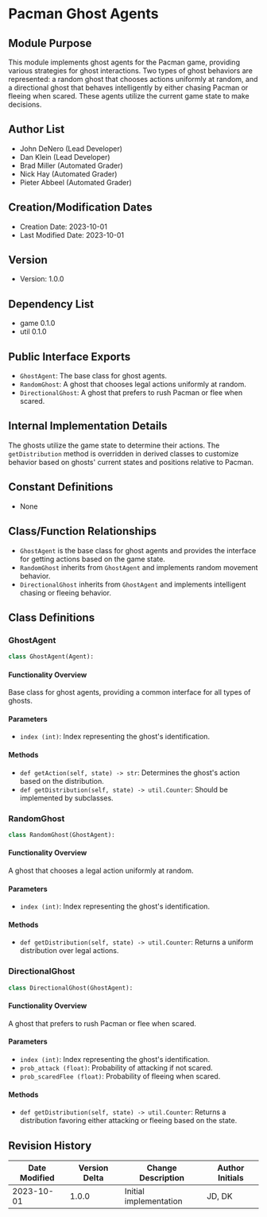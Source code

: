 # Pacman Ghost Agents

## Module Purpose
This module implements ghost agents for the Pacman game, providing various strategies 
for ghost interactions. Two types of ghost behaviors are represented: a random ghost that 
chooses actions uniformly at random, and a directional ghost that behaves intelligently 
by either chasing Pacman or fleeing when scared. These agents utilize the current game 
state to make decisions.

## Author List
- John DeNero (Lead Developer)
- Dan Klein (Lead Developer)
- Brad Miller (Automated Grader)
- Nick Hay (Automated Grader)
- Pieter Abbeel (Automated Grader)

## Creation/Modification Dates
- Creation Date: 2023-10-01
- Last Modified Date: 2023-10-01

## Version
- Version: 1.0.0

## Dependency List
- game 0.1.0
- util 0.1.0

## Public Interface Exports
- `GhostAgent`: The base class for ghost agents.
- `RandomGhost`: A ghost that chooses legal actions uniformly at random.
- `DirectionalGhost`: A ghost that prefers to rush Pacman or flee when scared.

## Internal Implementation Details
The ghosts utilize the game state to determine their actions. The `getDistribution` method 
is overridden in derived classes to customize behavior based on ghosts' current states 
and positions relative to Pacman.

## Constant Definitions
- None

## Class/Function Relationships
- `GhostAgent` is the base class for ghost agents and provides the interface for getting 
  actions based on the game state.
- `RandomGhost` inherits from `GhostAgent` and implements random movement behavior.
- `DirectionalGhost` inherits from `GhostAgent` and implements intelligent chasing or 
  fleeing behavior.

## Class Definitions

### GhostAgent
```python
class GhostAgent(Agent):
```
#### Functionality Overview
Base class for ghost agents, providing a common interface for all types of ghosts.

#### Parameters
- `index (int)`: Index representing the ghost's identification.

#### Methods
- `def getAction(self, state) -> str`: Determines the ghost's action based on 
  the distribution.
- `def getDistribution(self, state) -> util.Counter`: Should be implemented by 
  subclasses.

### RandomGhost
```python
class RandomGhost(GhostAgent):
```
#### Functionality Overview
A ghost that chooses a legal action uniformly at random.

#### Parameters
- `index (int)`: Index representing the ghost's identification.

#### Methods
- `def getDistribution(self, state) -> util.Counter`: Returns a uniform distribution 
  over legal actions.

### DirectionalGhost
```python
class DirectionalGhost(GhostAgent):
```
#### Functionality Overview
A ghost that prefers to rush Pacman or flee when scared.

#### Parameters
- `index (int)`: Index representing the ghost's identification.
- `prob_attack (float)`: Probability of attacking if not scared.
- `prob_scaredFlee (float)`: Probability of fleeing when scared.

#### Methods
- `def getDistribution(self, state) -> util.Counter`: Returns a distribution 
  favoring either attacking or fleeing based on the state.

## Revision History
| Date Modified | Version Delta | Change Description | Author Initials |
|---------------|---------------|---------------------|------------------|
| 2023-10-01    | 1.0.0        | Initial implementation | JD, DK |